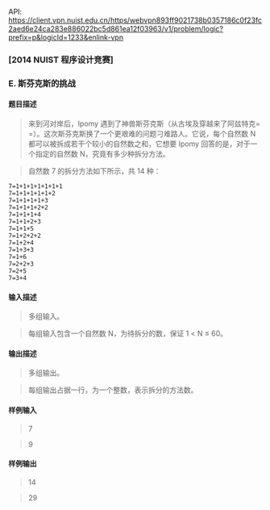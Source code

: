 API: https://client.vpn.nuist.edu.cn/https/webvpn893ff9021738b0357186c0f23fc2aed6e24ca283e886022bc5d861ea12f03963/v1/problem/logic?prefix=p&logicId=1233&enlink-vpn

### [2014 NUIST 程序设计竞赛]
### E. 斯芬克斯的挑战
> 
#### 题目描述
> 来到河对岸后，Ipomy 遇到了神兽斯芬克斯（从古埃及穿越来了阿兹特克= =）。这次斯芬克斯换了一个更艰难的问题刁难路人。它说，每个自然数 N 都可以被拆成若干个较小的自然数之和，它想要 Ipomy 回答的是，对于一个指定的自然数 N，究竟有多少种拆分方法。

> 自然数 7 的拆分方法如下所示，共 14 种：

>     
    7=1+1+1+1+1+1+1
    7=1+1+1+1+1+2
    7=1+1+1+1+3
    7=1+1+1+2+2
    7=1+1+1+4
    7=1+1+2+3
    7=1+1+5
    7=1+2+2+2
    7=1+2+4
    7=1+3+3
    7=1+6
    7=2+2+3
    7=2+5
    7=3+4

#### 输入描述
> 多组输入。

> 每组输入包含一个自然数 N，为待拆分的数，保证 1 < N &le; 60。

#### 输出描述
> 多组输出。

> 每组输出占据一行，为一个整数，表示拆分的方法数。

#### 样例输入
> 7

> 9

#### 样例输出
> 14

> 29